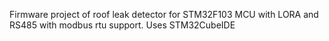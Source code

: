 Firmware project of roof leak detector for STM32F103 MCU with LORA and RS485 with modbus rtu support.
Uses STM32CubeIDE
